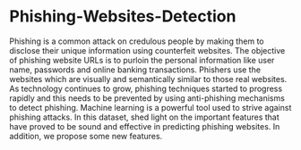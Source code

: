 # Phishing-Websites-Detection
Phishing is a common attack on credulous people by
making them to disclose their unique information using counterfeit
websites. The objective of phishing website URLs is to purloin the
personal information like user name, passwords and online
banking transactions. Phishers use the websites which are visually
and semantically similar to those real websites. As technology
continues to grow, phishing techniques started to progress rapidly
and this needs to be prevented by using anti-phishing mechanisms
to detect phishing. Machine learning is a powerful tool used to
strive against phishing attacks.
In this dataset, shed light on the important features that have proved to be sound and effective in predicting phishing websites. In addition, we propose some new features.
